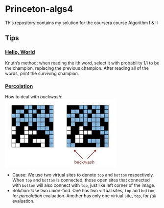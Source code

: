 # Princeton-algs4
This repository contains my solution for the coursera course Algorithm I &amp; II

## Tips

### [Hello, World](https://coursera.cs.princeton.edu/algs4/assignments/hello/specification.php)

Knuth’s method: when reading the ith word, select it with probability 1/i to be the champion, replacing the previous champion. After reading all of the words, print the surviving champion.

### [Percolation](https://coursera.cs.princeton.edu/algs4/assignments/percolation/specification.php)

How to deal with *backwash*: ![](./misc/008vxvgGgy1h9gzvmh54bj30a4064dfy.jpg)

* Cause: We use two virtual sites to denote `top` and `bottom` respectively. When `top` and `bottom` is connected, those open sites that connected with `bottom` will also connect with `top`, just like left corner of the image.
* Solution: Use two union-find. One has two virtual sites, `top` and `bottom`, for *percolation* evaluation. Another has only one virtual site, `top`, for *full* evaluation.
